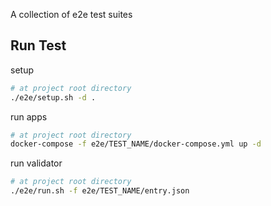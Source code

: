 A collection of e2e test suites
## Run Test
setup
```bash
# at project root directory
./e2e/setup.sh -d .
```
run apps
```bash
# at project root directory
docker-compose -f e2e/TEST_NAME/docker-compose.yml up -d
```
run validator
```bash
# at project root directory
./e2e/run.sh -f e2e/TEST_NAME/entry.json
```